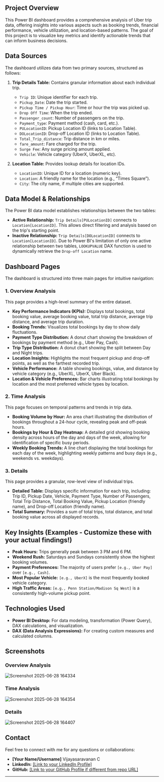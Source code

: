 ## Project Overview

This Power BI dashboard provides a comprehensive analysis of Uber trip data, offering insights into various aspects such as booking trends, financial performance, vehicle utilization, and location-based patterns. The goal of this project is to visualize key metrics and identify actionable trends that can inform business decisions.

## Data Sources

The dashboard utilizes data from two primary sources, structured as follows:

1.  **Trip Details Table:** Contains granular information about each individual trip.
    * `Trip ID`: Unique identifier for each trip.
    * `Pickup_Date`: Date the trip started.
    * `Pickup Time / Pickup Hour`: Time or hour the trip was picked up.
    * `Drop Off Time`: When the trip ended.
    * `Passenger_count`: Number of passengers on the trip.
    * `Payment_type`: Payment method (cash, card, etc.).
    * `PULocationID`: Pickup Location ID (links to Location Table).
    * `DOLocationID`: Drop-off Location ID (links to Location Table).
    * `Total_Trip_distance`: Trip distance in km or miles.
    * `fare_amount`: Fare charged for the trip.
    * `Surge Fee`: Any surge pricing amount applied.
    * `Vehicle`: Vehicle category (UberX, UberXL, etc).

2.  **Location Table:** Provides lookup details for location IDs.
    * `LocationID`: Unique ID for a location (numeric key).
    * `Location`: A friendly name for the location (e.g., “Times Square”).
    * `City`: The city name, if multiple cities are supported.

## Data Model & Relationships

The Power BI data model establishes relationships between the two tables:

* **Active Relationship:** `Trip Details[PULocationID]` connects to `Location[LocationID]`. This allows direct filtering and analysis based on the trip's starting point.
* **Inactive Relationship:** `Trip Details[DOLocationID]` connects to `Location[LocationID]`. Due to Power BI's limitation of only one active relationship between two tables, `LOOKUPVALUE` DAX function is used to dynamically retrieve the `Drop-off Location` name.

## Dashboard Pages

The dashboard is structured into three main pages for intuitive navigation:

### 1. Overview Analysis

This page provides a high-level summary of the entire dataset.

* **Key Performance Indicators (KPIs):** Displays total bookings, total booking value, average booking value, total trip distance, average trip distance, and average trip duration.
* **Booking Trends:** Visualizes total bookings by day to show daily fluctuations.
* **Payment Type Distribution:** A donut chart showing the breakdown of bookings by payment method (e.g., Uber Pay, Cash).
* **Trip Type Distribution:** A donut chart showing the split between Day and Night trips.
* **Location Insights:** Highlights the most frequent pickup and drop-off points, as well as the farthest recorded trip.
* **Vehicle Performance:** A table showing bookings, value, and distance by vehicle category (e.g., UberXL, UberX, Uber Black).
* **Location & Vehicle Preferences:** Bar charts illustrating total bookings by location and the most preferred vehicle types by location.

### 2. Time Analysis

This page focuses on temporal patterns and trends in trip data.

* **Booking Volume by Hour:** An area chart illustrating the distribution of bookings throughout a 24-hour cycle, revealing peak and off-peak hours.
* **Bookings by Hour & Day Heatmap:** A detailed grid showing booking density across hours of the day and days of the week, allowing for identification of specific busy periods.
* **Weekly Booking Trends:** A line chart displaying the total bookings for each day of the week, highlighting weekly patterns and busy days (e.g., weekends vs. weekdays).

### 3. Details

This page provides a granular, row-level view of individual trips.

* **Detailed Table:** Displays specific information for each trip, including: Trip ID, Pickup Date, Vehicle, Payment Type, Number of Passengers, Total Trip Distance, Total Booking Value, Pickup Location (friendly name), and Drop-off Location (friendly name).
* **Total Summary:** Provides a sum of total trips, total distance, and total booking value across all displayed records.

## Key Insights (Examples - **Customize these with your actual findings!**)

* **Peak Hours:** Trips generally peak between 3 PM and 6 PM.
* **Weekend Rush:** Saturdays and Sundays consistently show the highest booking volumes.
* **Payment Preferences:** The majority of users prefer `[e.g., Uber Pay]` over `[e.g., Cash]`.
* **Most Popular Vehicle:** `[e.g., UberX]` is the most frequently booked vehicle category.
* **High Traffic Areas:** `[e.g., Penn Station/Madison Sq West]` is a consistently high-volume pickup point.

## Technologies Used

* **Power BI Desktop:** For data modeling, transformation (Power Query), DAX calculations, and visualization.
* **DAX (Data Analysis Expressions):** For creating custom measures and calculated columns.

## Screenshots

### Overview Analysis
![Screenshot 2025-06-28 164334](https://github.com/user-attachments/assets/fe8fe8a8-2746-46a3-a650-96eacf72299a)


### Time Analysis
![Screenshot 2025-06-28 164354](https://github.com/user-attachments/assets/fde9ceb3-2f68-4be5-848d-02a7e4295d24)


### Details
![Screenshot 2025-06-28 164407](https://github.com/user-attachments/assets/7dce6e54-bd29-4d13-b502-156d9ac6920c)


## Contact

Feel free to connect with me for any questions or collaborations:

* **[Your Name/Username]** Vijayasaravanan C
* **LinkedIn:** [[Link to your LinkedIn Profile]](https://www.linkedin.com/in/vijayasaravanan-c/)
* **GitHub:** [[Link to your GitHub Profile if different from repo URL]](https://github.com/vijayasaravana?tab=repositories)

---
